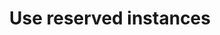 ---
layout:     tactic
title:      "Use reserved instances"
tags:       resources 
t-sort:     "Awesome Tactic"
t-type:     "Architectural Tactic"
categories: resource-allocation
t-description: "Reserved instances are long-term commitments for resource usage at a discounted price. The relation between reserved instances and energy efficiency is not straightforward as the same amount of energy will be consumed by the software regardless of whether the instances are reserved or not. Reserving instances does increase the predictability of the energy that will be consumed. Hence, the cloud provider can provision the required resources and does not need many idle resources that are ready for changing demand. A downside of reserved instances with respect to the energy consumption is that cloud consumers experience fewer incentives to turn off the resources as they are paid for (with discounts) in advance and turning them off will not provide financial benefits. It would be up to the cloud provider to come up with different incentives for cloud consumers to take the energy efficiency of the reserved instances into consideration."
t-participant: "Cloud consumer"
t-artifact: "Cloud workloads"
t-context: "Public cloud"
t-feature: 
t-intent: "Increasing predictability in energy consumption for the cloud provider"
t-targetQA: 
t-relatedQA:
t-measuredimpact: 
t-source: "Master Thesis “Architectural Tactics to Optimize Software for Energy Efficiency in the Public Cloud” by Sophie Vos"
t-source-doi: "N/A"
---
